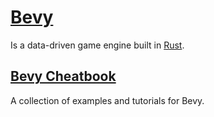# [Bevy](https://bevyengine.org/)

Is a data-driven game engine built in [Rust](https://www.rust-lang.org/).

## [Bevy Cheatbook](https://bevy-cheatbook.github.io/)
A collection of examples and tutorials for Bevy.
